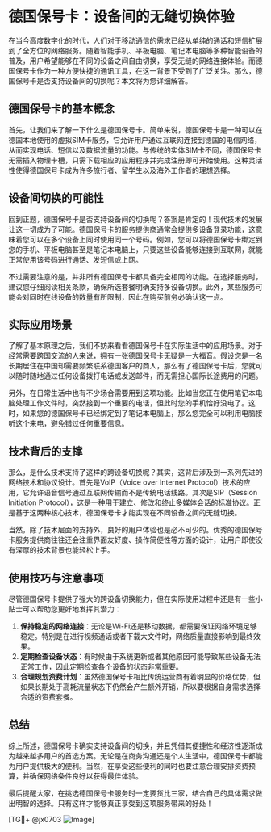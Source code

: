 # 德国保号卡：设备间的无缝切换体验

在当今高度数字化的时代，人们对于移动通信的需求已经从单纯的通话和短信扩展到了全方位的网络服务。随着智能手机、平板电脑、笔记本电脑等多种智能设备的普及，用户希望能够在不同的设备之间自由切换，享受无缝的网络连接体验。而德国保号卡作为一种方便快捷的通讯工具，在这一背景下受到了广泛关注。那么，德国保号卡是否支持设备间的切换呢？本文将为您详细解答。

## 德国保号卡的基本概念

首先，让我们来了解一下什么是德国保号卡。简单来说，德国保号卡是一种可以在德国本地使用的虚拟SIM卡服务，它允许用户通过互联网连接到德国的电信网络，从而实现电话、短信以及数据流量的功能。与传统的实体SIM卡不同，德国保号卡无需插入物理卡槽，只需下载相应的应用程序并完成注册即可开始使用。这种灵活性使得德国保号卡成为许多旅行者、留学生以及海外工作者的理想选择。

## 设备间切换的可能性

回到正题，德国保号卡是否支持设备间的切换呢？答案是肯定的！现代技术的发展让这一切成为了可能。德国保号卡的服务提供商通常会提供多设备登录功能，这意味着您可以在多个设备上同时使用同一个号码。例如，您可以将德国保号卡绑定到您的手机、平板电脑甚至是笔记本电脑上，只要这些设备能够连接到互联网，就能正常使用该号码进行通话、发短信或上网。

不过需要注意的是，并非所有德国保号卡都具备完全相同的功能。在选择服务时，建议您仔细阅读相关条款，确保所选套餐明确支持多设备切换。此外，某些服务可能会对同时在线设备的数量有所限制，因此在购买前务必确认这一点。

## 实际应用场景

了解了基本原理之后，我们不妨来看看德国保号卡在实际生活中的应用场景。对于经常需要跨国交流的人来说，拥有一张德国保号卡无疑是一大福音。假设您是一名长期居住在中国却需要频繁联系德国客户的商人，那么有了德国保号卡后，您就可以随时随地通过任何设备拨打电话或发送邮件，而无需担心国际长途费用的问题。

另外，在日常生活中也有不少场合需要用到这项功能。比如当您正在使用笔记本电脑处理工作文件时，突然接到一个重要的电话，但此时您的手机恰好没电了。这时，如果您的德国保号卡已经绑定到了笔记本电脑上，那么您完全可以利用电脑接听这个来电，避免错过任何重要信息。

## 技术背后的支撑

那么，是什么技术支持了这样的跨设备切换呢？其实，这背后涉及到一系列先进的网络技术和协议设计。首先是VoIP（Voice over Internet Protocol）技术的应用，它允许语音信号通过互联网传输而不是传统电话线路。其次是SIP（Session Initiation Protocol），这是一种用于建立、修改和终止多媒体会话的标准协议。正是基于这两种核心技术，德国保号卡才能实现在不同设备之间的无缝切换。

当然，除了技术层面的支持外，良好的用户体验也是必不可少的。优秀的德国保号卡服务提供商往往还会注重界面友好度、操作简便性等方面的设计，让用户即使没有深厚的技术背景也能轻松上手。

## 使用技巧与注意事项

尽管德国保号卡提供了强大的跨设备切换能力，但在实际使用过程中还是有一些小贴士可以帮助您更好地发挥其潜力：

1. **保持稳定的网络连接**：无论是Wi-Fi还是移动数据，都需要保证网络环境足够稳定。特别是在进行视频通话或者下载大文件时，网络质量直接影响到最终效果。
2. **定期检查设备状态**：有时候由于系统更新或者其他原因可能导致某些设备无法正常工作，因此定期检查各个设备的状态非常重要。
3. **合理规划资费计划**：虽然德国保号卡相比传统运营商有着明显的价格优势，但如果长期处于高耗流量状态下仍然会产生额外开销，所以要根据自身需求选择合适的资费套餐。

## 总结

综上所述，德国保号卡确实支持设备间的切换，并且凭借其便捷性和经济性逐渐成为越来越多用户的首选方案。无论是在商务沟通还是个人生活中，德国保号卡都能为用户提供极大的便利。当然，在享受这些便利的同时也要注意合理安排资费预算，并确保网络条件良好以获得最佳体验。

最后提醒大家，在挑选德国保号卡服务时一定要货比三家，结合自己的具体需求做出明智的选择。只有这样才能够真正享受到这项服务带来的好处！

[TG💪+ @jx0703 ![Image](https://github.com/user-attachments/assets/dbca1d08-cadb-493c-b0ec-ad6f7a83f270)]